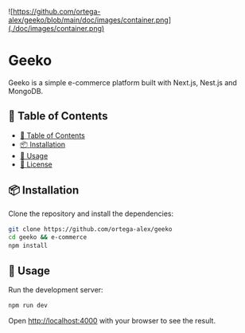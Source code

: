![https://github.com/ortega-alex/geeko/blob/main/doc/images/container.png](./doc/images/container.png)

# Geeko

Geeko is a simple e-commerce platform built with Next.js, Nest.js and MongoDB.

## 📝 Table of Contents

- [📝 Table of Contents](#-table-of-contents)
- [📦 Installation](#-installation)
- [🚀 Usage](#-usage)
- [📝 License](#-license)

## 📦 Installation

Clone the repository and install the dependencies:

```bash
git clone https://github.com/ortega-alex/geeko
cd geeko && e-commerce
npm install
```

## 🚀 Usage

Run the development server: 

```bash
npm run dev
```

Open [http://localhost:4000](http://localhost:4000) with your browser to see the result.
